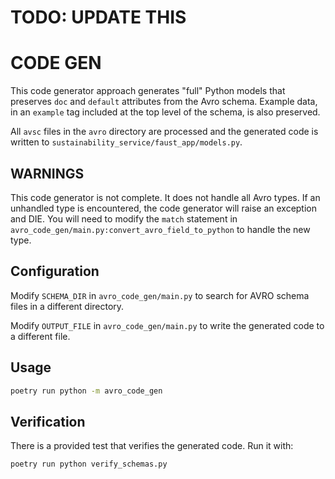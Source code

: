 # TODO: UPDATE THIS

# CODE GEN

This code generator approach generates "full" Python models that preserves 
`doc` and `default` attributes from the Avro schema. Example data, in an 
`example` tag included at the top level of the schema, is also preserved.

All `avsc` files in the `avro` directory are processed and the generated code
is written to `sustainability_service/faust_app/models.py`.

## WARNINGS

This code generator is not complete. It does not handle all Avro types. If 
an unhandled type is encountered, the code generator will raise an exception 
and DIE. You will need to modify the `match` statement in 
`avro_code_gen/main.py:convert_avro_field_to_python` to handle the new type.

## Configuration

Modify `SCHEMA_DIR` in `avro_code_gen/main.py` to search for AVRO schema 
files in a different directory.

Modify `OUTPUT_FILE` in `avro_code_gen/main.py` to write the generated code
to a different file.

## Usage

```bash
poetry run python -m avro_code_gen
```

## Verification

There is a provided test that verifies the generated code. Run it with:

```bash
poetry run python verify_schemas.py
```
